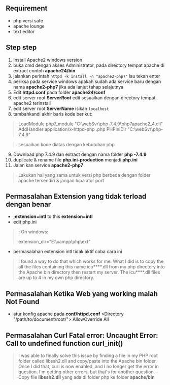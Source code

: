 ## Requirement

 - php versi safe
 - apache lounge
 - text editor
## Step step

 1. Install Apache2 windows version
 2. buka cmd dengan akses Administrator, pada directory tempat apache di extract contoh **apache24/bin**
 3. jalankan perintah `httpd -k install -n "apache2-php7"` lau tekan enter
 4. periksa pada service windows apakah sudah ada service baru dengan nama **apache2-php7** jika ada lanjut tahap selajutnya
 5. Edit **httpd.conf** pada folder **apache24/conf**
 6. edit server root **ServerRoot** edit sesuaikan dengan directory tempat apache2 terinstall
 7. edit server root **ServerName** isikan `localhost`
 8. tambahkandi akhir baris kode berikut:	 

	    

> LoadModule php7_module "C:\webSvr\php-7.4.9\php7apache2_4.dll"
>         AddHandler application/x-httpd-php .php
>         PHPIniDir "C:\webSvr\php-7.4.9"

> sesuaikan kode diatas dengan kebutuhan php

 9. Download php 7.4.9 dan extract dengan nama folder **php -7.4.9** 
 10. duplicate & rename file **php.ini-production**  menjadi **php.ini** 
 11. Jalan kan service **apache2-php7**

> Lakukan hal yang sama untuk versi php berbeda dengan folder apache
> tersendiri & jangan lupa atur port


## Permasalahan Extension yang tidak terload dengan benar 
- **;extension=intl** to this **extension=intl**
- edit php.ini
> ; On windows:
> 
> extension_dir="E:\xampp\php\ext"
- permasalahan extension intl tidak aktif coba cara ini
> I found a way to do that which works for me. What I did is to copy the all the files containing this name icu****.dll from my php directory into the Apache bin directory then restart my server. The icu****.dll files are up to 4 in my own php directory.

## Permasalahan Ketika Web yang working malah Not Found
- atur konfig apache pada **conf/httpd.conf**
<Directory "/path/to/document/root/">
  	AllowOverride All
</Directory>

## Permasalahan Curl Fatal error: Uncaught Error: Call to undefined function curl_init()
> I was able to finally solve this issue by finding a file in my PHP root folder called libssh2.dll and copy/paste into the Apache bin folder. Once I did that, curl is now enabled, and I no longer get the error in question. I'm getting other errors, but that's for another question.
-Copy file **libssh2.dll** yang ada di folder php ke folder **apache/bin**
